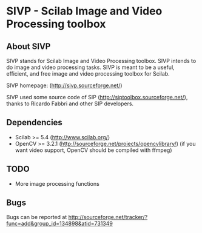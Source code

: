 # SIVP - Scilab Image and Video Processing toolbox

## About SIVP
SIVP stands for Scilab Image and Video Processing toolbox. SIVP intends to do image and video processing tasks. SIVP is meant to be a useful, efficient, and free image and video processing toolbox for Scilab.

SIVP homepage: (http://sivp.sourceforge.net/)

SIVP used some source code of SIP (http://siptoolbox.sourceforge.net/),
thanks to Ricardo Fabbri and other SIP developers.


## Dependencies
* Scilab		>= 5.4		(http://www.scilab.org/)
* OpenCV		>= 3.2.1	(http://sourceforge.net/projects/opencvlibrary/)
		(if you want video support, OpenCV should be compiled with ffmpeg)


## TODO
* More image processing functions


## Bugs
Bugs can be reported at
http://sourceforge.net/tracker/?func=add&group_id=134898&atid=731349
